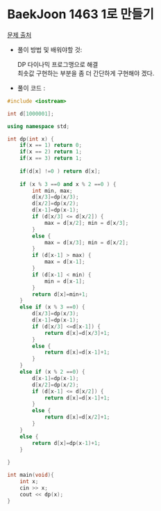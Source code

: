 # BaekJoon 1463 1로 만들기

[문제 출처](https://www.acmicpc.net/problem/1463)  

- 풀이 방법 및 배워야할 것: 

  DP 다이나믹 프로그맹으로 해결  
  최솟값 구현하는 부분을 좀 더 간단하게 구현해야 겠다.   


- 풀이 코드 :
```cpp
#include <iostream>

int d[1000001];

using namespace std;

int dp(int x) {
	if(x == 1) return 0;
	if(x == 2) return 1;
	if(x == 3) return 1;
	
	if(d[x] !=0 ) return d[x];
	
	if (x % 3 ==0 and x % 2 ==0 ) {
		int min, max;
		d[x/3]=dp(x/3);
		d[x/2]=dp(x/2);
		d[x-1]=dp(x-1);
		if (d[x/3] <= d[x/2]) { 
			max = d[x/2]; min = d[x/3]; 
		} 
        else { 
			max = d[x/3]; min = d[x/2]; 
		} 
		if (d[x-1] > max) {
			max = d[x-1]; 
		}
		if (d[x-1] < min) {
			min = d[x-1];
		}
		return d[x]=min+1;
	}
	else if (x % 3 ==0) {
		d[x/3]=dp(x/3);
		d[x-1]=dp(x-1);
		if (d[x/3] <=d[x-1]) {
			return d[x]=d[x/3]+1;
		}
		else {
			return d[x]=d[x-1]+1;
		}
	}
	else if (x % 2 ==0) {
		d[x-1]=dp(x-1);
		d[x/2]=dp(x/2);
		if (d[x-1] <= d[x/2]) {
			return d[x]=d[x-1]+1;
		}
		else {
			return d[x]=d[x/2]+1;
		}
	}
	else {
		return d[x]=dp(x-1)+1;
	}
	
}

int main(void){
	int x;
	cin >> x;
	cout << dp(x);
}
```
